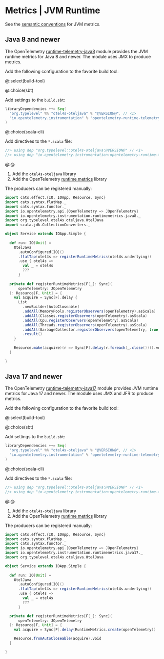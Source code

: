 # Metrics | JVM Runtime

See the [semantic conventions][semantic-conventions] for JVM metrics. 

## Java 8 and newer

The OpenTelemetry [runtime-telemetry-java8][otel-jvm-metrics-8] module provides the JVM runtime metrics for Java 8 and newer.
The module uses JMX to produce metrics.

Add the following configuration to the favorite build tool:

@:select(build-tool)

@:choice(sbt)

Add settings to the `build.sbt`:

```scala
libraryDependencies ++= Seq(
  "org.typelevel" %% "otel4s-oteljava" % "@VERSION@", // <1>
  "io.opentelemetry.instrumentation" % "opentelemetry-runtime-telemetry-java8" % "@OPEN_TELEMETRY_INSTRUMENTATION_ALPHA_VERSION@" // <2>
)
```

@:choice(scala-cli)

Add directives to the `*.scala` file:

```scala
//> using dep "org.typelevel::otel4s-oteljava:@VERSION@" // <1>
//> using dep "io.opentelemetry.instrumentation:opentelemetry-runtime-telemetry-java8:@OPEN_TELEMETRY_INSTRUMENTATION_ALPHA_VERSION@" // <2>
```

@:@

1. Add the `otel4s-oteljava` library
2. Add the OpenTelemetry [runtime metrics][otel-jvm-metrics-8] library

The producers can be registered manually:

```scala mdoc:silent
import cats.effect.{IO, IOApp, Resource, Sync}
import cats.syntax.flatMap._
import cats.syntax.functor._
import io.opentelemetry.api.{OpenTelemetry => JOpenTelemetry}
import io.opentelemetry.instrumentation.runtimemetrics.java8._
import org.typelevel.otel4s.oteljava.OtelJava
import scala.jdk.CollectionConverters._

object Service extends IOApp.Simple {
  
  def run: IO[Unit] =
    OtelJava
      .autoConfigured[IO]()
      .flatTap(otel4s => registerRuntimeMetrics(otel4s.underlying))
      .use { otel4s =>
        val _ = otel4s
        ???
      }
  
  private def registerRuntimeMetrics[F[_]: Sync](
      openTelemetry: JOpenTelemetry
  ): Resource[F, Unit] = {
    val acquire = Sync[F].delay {
      List
        .newBuilder[AutoCloseable]
        .addAll(MemoryPools.registerObservers(openTelemetry).asScala)
        .addAll(Classes.registerObservers(openTelemetry).asScala)
        .addAll(Cpu.registerObservers(openTelemetry).asScala)
        .addAll(Threads.registerObservers(openTelemetry).asScala)
        .addAll(GarbageCollector.registerObservers(openTelemetry, true).asScala)
        .result()
    }
  
    Resource.make(acquire)(r => Sync[F].delay(r.foreach(_.close()))).void
  }

}
```

## Java 17 and newer

The OpenTelemetry [runtime-telemetry-java17][otel-jvm-metrics-17] module provides JVM runtime metrics for Java 17 and newer.
The module uses JMX and JFR to produce metrics. 

Add the following configuration to the favorite build tool:

@:select(build-tool)

@:choice(sbt)

Add settings to the `build.sbt`:

```scala
libraryDependencies ++= Seq(
  "org.typelevel" %% "otel4s-oteljava" % "@VERSION@", // <1>
  "io.opentelemetry.instrumentation" % "opentelemetry-runtime-telemetry-java17" % "@OPEN_TELEMETRY_INSTRUMENTATION_ALPHA_VERSION@" // <2>
)
```

@:choice(scala-cli)

Add directives to the `*.scala` file:

```scala
//> using dep "org.typelevel::otel4s-oteljava:@VERSION@" // <1>
//> using dep "io.opentelemetry.instrumentation:opentelemetry-runtime-telemetry-java17:@OPEN_TELEMETRY_INSTRUMENTATION_ALPHA_VERSION@" // <2>
```

@:@

1. Add the `otel4s-oteljava` library
2. Add the OpenTelemetry [runtime metrics][otel-jvm-metrics-17] library

The producers can be registered manually:

```scala mdoc:silent:reset
import cats.effect.{IO, IOApp, Resource, Sync}
import cats.syntax.flatMap._
import cats.syntax.functor._
import io.opentelemetry.api.{OpenTelemetry => JOpenTelemetry}
import io.opentelemetry.instrumentation.runtimemetrics.java17._
import org.typelevel.otel4s.oteljava.OtelJava

object Service extends IOApp.Simple {
  
  def run: IO[Unit] = 
    OtelJava
      .autoConfigured[IO]()
      .flatTap(otel4s => registerRuntimeMetrics(otel4s.underlying))
      .use { otel4s =>
        val _ = otel4s
        ???
      }

  private def registerRuntimeMetrics[F[_]: Sync](
      openTelemetry: JOpenTelemetry
  ): Resource[F, Unit] = {
    val acquire = Sync[F].delay(RuntimeMetrics.create(openTelemetry))

    Resource.fromAutoCloseable(acquire).void
  }

}
```

[semantic-conventions]: https://opentelemetry.io/docs/specs/semconv/runtime/jvm-metrics
[otel-jvm-metrics-8]: https://github.com/open-telemetry/opentelemetry-java-instrumentation/tree/main/instrumentation/runtime-telemetry/runtime-telemetry-java8/library
[otel-jvm-metrics-17]: https://github.com/open-telemetry/opentelemetry-java-instrumentation/tree/main/instrumentation/runtime-telemetry/runtime-telemetry-java17/library
